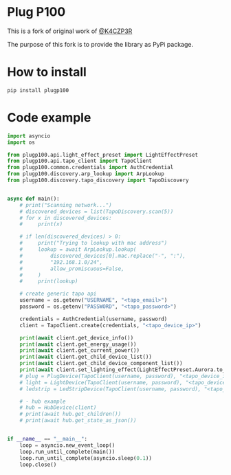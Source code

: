 # Plug P100
This is a fork of original work of [@K4CZP3R](https://github.com/K4CZP3R/tapo-p100-python)

The purpose of this fork is to provide the library as PyPi package. 

# How to install
```pip install plugp100```

# Code example

```python
import asyncio
import os

from plugp100.api.light_effect_preset import LightEffectPreset
from plugp100.api.tapo_client import TapoClient
from plugp100.common.credentials import AuthCredential
from plugp100.discovery.arp_lookup import ArpLookup
from plugp100.discovery.tapo_discovery import TapoDiscovery


async def main():
    # print("Scanning network...")
    # discovered_devices = list(TapoDiscovery.scan(5))
    # for x in discovered_devices:
    #     print(x)

    # if len(discovered_devices) > 0:
    #     print("Trying to lookup with mac address")
    #     lookup = await ArpLookup.lookup(
    #         discovered_devices[0].mac.replace("-", ":"),
    #         "192.168.1.0/24",
    #         allow_promiscuous=False,
    #     )
    #     print(lookup)

    # create generic tapo api
    username = os.getenv("USERNAME", "<tapo_email>")
    password = os.getenv("PASSWORD", "<tapo_password>")

    credentials = AuthCredential(username, password)
    client = TapoClient.create(credentials, "<tapo_device_ip>")

    print(await client.get_device_info())
    print(await client.get_energy_usage())
    print(await client.get_current_power())
    print(await client.get_child_device_list())
    print(await client.get_child_device_component_list())
    print(await client.set_lighting_effect(LightEffectPreset.Aurora.to_effect()))
    # plug = PlugDevice(TapoClient(username, password), "<tapo_device_ip>")
    # light = LightDevice(TapoClient(username, password), "<tapo_device_ip>")
    # ledstrip = LedStripDevice(TapoClient(username, password), "<tapo_device_ip>")

    # - hub example
    # hub = HubDevice(client)
    # print(await hub.get_children())
    # print(await hub.get_state_as_json())


if __name__ == "__main__":
    loop = asyncio.new_event_loop()
    loop.run_until_complete(main())
    loop.run_until_complete(asyncio.sleep(0.1))
    loop.close()
```

